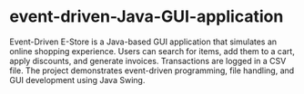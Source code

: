 # event-driven-Java-GUI-application
Event-Driven E-Store is a Java-based GUI application that simulates an online shopping experience. Users can search for items, add them to a cart, apply discounts, and generate invoices. Transactions are logged in a CSV file. The project demonstrates event-driven programming, file handling, and GUI development using Java Swing.
